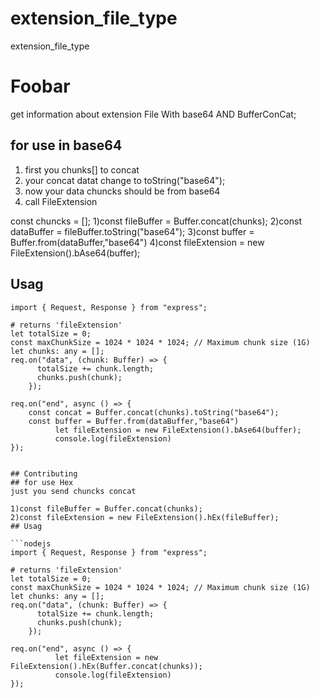 # extension_file_type
extension_file_type
# Foobar
get information about  extension File With base64 AND BufferConCat;


## for use in base64
1) first you chunks[] to concat
2) your concat datat change to toString("base64");
3) now your data chuncks should be from base64
4) call FileExtension

const chuncks = [];
1)const fileBuffer = Buffer.concat(chunks);
2)const dataBuffer = fileBuffer.toString("base64");
3)const buffer = Buffer.from(dataBuffer,"base64")
4)const fileExtension = new FileExtension().bAse64(buffer);
## Usag

```nodejs
import { Request, Response } from "express";

# returns 'fileExtension'
let totalSize = 0;
const maxChunkSize = 1024 * 1024 * 1024; // Maximum chunk size (1G)
let chunks: any = [];
req.on("data", (chunk: Buffer) => {
      totalSize += chunk.length;
      chunks.push(chunk);
    });

req.on("end", async () => {
    const concat = Buffer.concat(chunks).toString("base64");
    const buffer = Buffer.from(dataBuffer,"base64")
          let fileExtension = new FileExtension().bAse64(buffer);
          console.log(fileExtension)
});


## Contributing
## for use Hex
just you send chuncks concat

1)const fileBuffer = Buffer.concat(chunks);
2)const fileExtension = new FileExtension().hEx(fileBuffer);
## Usag

```nodejs
import { Request, Response } from "express";

# returns 'fileExtension'
let totalSize = 0;
const maxChunkSize = 1024 * 1024 * 1024; // Maximum chunk size (1G)
let chunks: any = [];
req.on("data", (chunk: Buffer) => {
      totalSize += chunk.length;
      chunks.push(chunk);
    });

req.on("end", async () => {
          let fileExtension = new FileExtension().hEx(Buffer.concat(chunks));
          console.log(fileExtension)
});